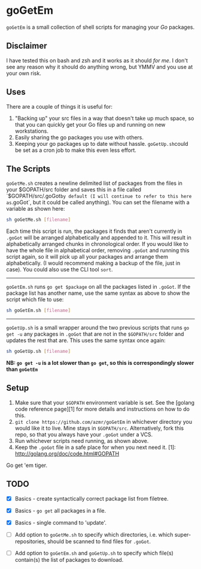 goGetEm
========

`goGetEm` is a small collection of shell scripts for managing your *Go* packages.


Disclaimer
---------

I have tested this on bash and zsh and it works as it should *for me*. I don't see any reason why it should do anything wrong, but YMMV and you use at your own risk.


Uses
----

There are a couple of things it is useful for:

1. "Backing up" your src files in a way that doesn't take up much space, so that you can quickly get your Go files up and running on new workstations.
2. Easily sharing the go packages you use with others.
3. Keeping your go packages up to date without hassle. `goGetUp.sh`could be set as a cron job to make this even less effort.


The Scripts
-----------

`goGetMe.sh` creates a newline delimited list of packages from the files in your $GOPATH/src folder and saves this in a file called `$GOPATH/src/.goGot` by default (I will continue to refer to this here as `.goGot`, but it could be called anything). You can set the filename with a variable as shown here:
```sh
sh goGetMe.sh [filename]
```
Each time this script is run, the packages it finds that aren't currently in `.goGot` will be arranged alphabetically and appended to it. This will result in alphabetically arranged chunks in chronological order. If you would like to have the whole file in alphabetical order, removing `.goGot` and running this script again, so it will pick up all your packages and arrange them alphabetically. (I would recommend making a backup of the file, just in case). You could also use the CLI tool `sort`.

-------------------------------------------------------------

`goGetEm.sh` runs `go get $package` on all the packages listed in `.goGot`. If the package list has another name, use the same syntax as above to show the script which file to use:
```sh
sh goGetEm.sh [filename]
```
-------------------------------------------------------------

`goGetUp.sh` is a small wrapper around the two previous scripts that runs `go get -u` any packages in `.goGot` that are not in the `$GOPATH/src` folder and updates the rest that are. This uses the same syntax once again:
```sh
sh goGetUp.sh [filename]
```
**NB: `go get -u` is a lot slower than `go get`, so this is correspondingly slower than `goGetEm`**

Setup
-----

1. Make sure that your `$GOPATH` environment variable is set. See the [golang code reference page][1] for more details and instructions on how to do this.
2. `git clone https://github.com/azmr/goGetEm` in whichever directory you would like it to live. Mine stays in `$GOPATH/src`.
Alternatively, fork this repo, so that you always have your `.goGot` under a VCS.
3. Run whichever scripts need running, as shown above.
4. Keep the `.goGot` file in a safe place for when you next need it.
[1]: http://golang.org/doc/code.html#GOPATH


Go get 'em tiger.


TODO
----

- [x] Basics - create syntactically correct package list from filetree.  
- [x] Basics - `go get` all packages in a file.  
- [x] Basics - single command to 'update'.  
- [ ] Add option to `goGetMe.sh` to specify which directories, i.e. which super-repositories, should be scanned to find files for `.goGot`.  
- [ ] Add option to `goGetEm.sh` and `goGetUp.sh` to specify which file(s) contain(s) the list of packages to download.  

